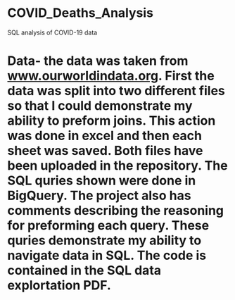 # COVID_Deaths_Analysis
SQL analysis of COVID-19 data
# Data- the data was taken from www.ourworldindata.org. First the data was split into two different files so that I could demonstrate my ability to preform joins. This action was done in excel and then each sheet was saved. Both files have been uploaded in the repository. The SQL quries shown were done in BigQuery. The project also has comments describing the reasoning for preforming each query. These quries demonstrate my ability to navigate data in SQL. The code is contained in the SQL data explortation PDF.
